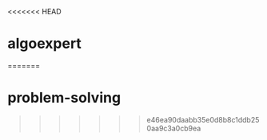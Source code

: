 <<<<<<< HEAD
# algoexpert
=======
# problem-solving
>>>>>>> e46ea90daabb35e0d8b8c1ddb250aa9c3a0cb9ea
